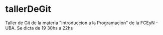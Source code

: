 # tallerDeGit

Taller de Git de la materia "Introduccion a la Programacion" de la FCEyN - UBA.
Se dicta de 19 30hs a 22hs
